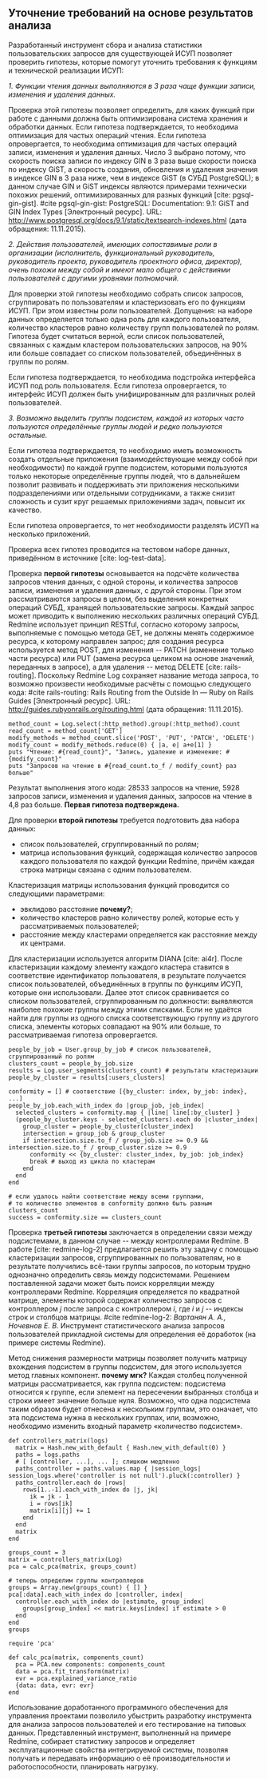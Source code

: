 ## Уточнение требований на основе результатов анализа

Разработанный инструмент сбора и анализа статистики пользовательских запросов для существующей ИСУП позволяет проверить гипотезы, которые помогут уточнить требования к функциям и технической реализации ИСУП:

*1. Функции чтения данных выполняются в 3 раза чаще функции записи, изменения и удаления данных.*

Проверка этой гипотезы позволяет определить, для каких функций при работе с данными должна быть оптимизирована система хранения и обработки данных. Если гипотеза подтверждается, то необходима оптимизация для частых операций чтения. Если гипотеза опровергается, то необходима оптимизация для частых операций записи, изменения и удаления данных. Число 3 выбрано потому, что скорость поиска записи по индексу GIN в 3 раза выше скорости поиска по индексу GiST, а скорость создания, обновления и удаления значения в индексе GIN в 3 раза ниже, чем в индексе GiST (в СУБД PostgreSQL); в данном случае GIN и GiST индексы являются примерами технически похожих решений, оптимизированных для разных функций [cite: pgsql-gin-gist].
#cite pgsql-gin-gist: PostgreSQL: Documentation: 9.1: GiST and GIN Index Types [Электронный ресурс]. URL: http://www.postgresql.org/docs/9.1/static/textsearch-indexes.html (дата обращения: 11.11.2015).

*2. Действия пользователей, имеющих сопоставимые роли в организации (исполнитель, функциональный руководитель, руководитель проекта, руководитель проектного офиса, директор), очень похожи между собой и имеют мало общего с действиями пользователей с другими уровнями полномочий.*

Для проверки этой гипотезы необходимо собрать список запросов, сгруппировать по пользователям и кластеризовать его по функциям ИСУП. При этом известны роли пользователей. Допущения: на наборе данных определяется только одна роль для каждого пользователя, количество кластеров равно количеству групп пользователей по ролям. Гипотеза будет считаться верной, если список пользователей, связанных с каждым кластером пользовательских запросов, на 90% или больше совпадает со списком пользователей, объединённых в группы по ролям.

Если гипотеза подтверждается, то необходима подстройка интерфейса ИСУП под роль пользователя.
Если гипотеза опровергается, то интерфейс ИСУП должен быть унифицированным для различных ролей пользователей.

*3. Возможно выделить группы подсистем, каждой из которых часто пользуются определённые группы людей и редко пользуются остальные.*

Если гипотеза подтверждается, то необходимо иметь возможность создать отдельные приложения (взаимодействующие между собой при необходимости) по каждой группе подсистем, которыми пользуются только некоторые определённые группы людей, что в дальнейшем позволит развивать и поддерживать эти приложения несколькими подразделениями или отдельными сотрудниками, а также снизит сложность и сузит круг решаемых приложениями задач, повысит их качество.

Если гипотеза опровергается, то нет необходимости разделять ИСУП на несколько приложений.

Проверка всех гипотез проводится на тестовом наборе данных, приведённом в источнике [cite: log-test-data].

Проверка **первой гипотезы** основывается на подсчёте количества запросов чтения данных, с одной стороны, и количества запросов записи, изменения и удаления данных, с другой стороны. При этом рассматриваются запросы в целом, без выделения конкретных операций СУБД, хранящей пользовательские запросы. Каждый запрос может приводить к выполнению нескольких различных операций СУБД. Redmine использует принцип RESTful, согласно которому запросы, выполняемые с помощью метода GET, не должны менять содержимое ресурса, к которому направлен запрос; для создания ресурса используется метод POST, для изменения -- PATCH (изменение только части ресурса) или PUT (замена ресурса целиком на основе значений, переданных в запросе), а для удаления -- метод DELETE [cite: rails-routing]. Поскольку Redmine Log сохраняет название метода запроса, то возможно произвести необходимые расчёты с помощью следующего кода:
#cite rails-routing: Rails Routing from the Outside In — Ruby on Rails Guides [Электронный ресурс]. URL: http://guides.rubyonrails.org/routing.html (дата обращения: 11.11.2015).

    method_count = Log.select(:http_method).group(:http_method).count
    read_count = method_count['GET']
    modify_methods = method_count.slice('POST', 'PUT', 'PATCH', 'DELETE')
    modify_count = modify_methods.reduce(0) { |a, e| a+e[1] }
    puts "Чтение: #{read_count}", "Запись, удаление и изменение: #{modify_count}"
    puts "Запросов на чтение в #{read_count.to_f / modify_count} раз больше"

Результат выполнения этого кода: 28533 запросов на чтение, 5928 запросов записи, изменения и удаления данных, запросов на чтение в 4,8 раз больше. **Первая гипотеза подтверждена.**

Для проверки **второй гипотезы** требуется подготовить два набора данных:

- список пользователей, сгруппированный по ролям;
- матрица использования функций, содержащая количество запросов каждого пользователя по каждой функции Redmine, причём каждая строка матрицы связана с одним пользователем.

Кластеризация матрицы использования функций проводится со следующими параметрами:

- эвклидово расстояние **почему?**;
- количество кластеров равно количеству ролей, которые есть у рассматриваемых пользователей;
- расстояние между кластерами определяется как расстояние между их центрами.

Для кластеризации используется алгоритм DIANA [cite: ai4r]. После кластеризации каждому элементу каждого кластера ставится в соответствие идентификатор пользователя, в результате получается список пользователей, объединённых в группы по функциям ИСУП, которые они использовали. Далее этот список сравнивается со списком пользователей, сгруппированным по должности: выявляются наиболее похожие группы между этими списками. Если не удаётся найти для группы из одного списка соответствующую группу из другого списка, элементы которых совпадают на 90% или больше, то рассматриваемая гипотеза опровергается.

    people_by_job = User.group_by_job # список пользователей, сгруппированный по ролям
    clusters_count = people_by_job.size
    results = Log.user_segments(clusters_count) # результаты кластеризации
    people_by_cluster = results[:users_clusters]
    
    conformity = [] # соответствие [{by_cluster: index, by_job: index}, ...]
    people_by_job.each_with_index do |group_job, job_index|
      selected_clusters = conformity.map { |line| line[:by_cluster] }
      (people_by_cluster.keys - selected_clusters).each do |cluster_index|
        group_cluster = people_by_cluster[cluster_index]
        intersection = group_job & group_cluster
        if intersection.size.to_f / group_job.size >= 0.9 && intersection.size.to_f / group_cluster.size >= 0.9
          conformity << {by_cluster: cluster_index, by_job: job_index}
          break # выход из цикла по кластерам
        end
      end
    end
    
    # если удалось найти соответствие между всеми группами,
    # то количество элементов в conformity должно быть равным clusters_count
    success = conformity.size == clusters_count

Проверка **третьей гипотезы** заключается в определении связи между подсистемами, в данном случае -- между контроллерами Redmine. В работе [cite: redmine-log-2] предлагается решить эту задачу с помощью кластеризации запросов, сгруппированных по пользователям, но в результате получились всё-таки группы запросов, по которым трудно однозначно определить связь между подсистемами. Решением поставленной задачи может быть поиск корреляции между контроллерами Redmine. Корреляция определяется по квадратной матрице, элементы которой содержат количество запросов с контроллером _j_ после запроса с контроллером _i_, где _i_ и _j_ -- индексы строк и столбцов матрицы.
#cite redmine-log-2: *Вартанян А. А., Ночевнов Е. В*. Инструмент статистического анализа запросов пользователей прикладной системы для определения её доработок (на примере системы Redmine).

Метод снижения размерности матрицы позволяет получить матрицу вхождения подсистем в группы подсистем, для этого используется метод главных компонент. **почему мгк?** Каждая столбец полученной матрицы рассматривается, как группа подсистем: подсистема относится к группе, если элемент на пересечении выбранных столбца и строки имеет значение больше нуля. Возможно, что одна подсистема таким образом будет отнесена к нескольким группам, это означает, что эта подсистема нужна в нескольких группах, или, возможно, необходимо изменить входный параметр «количество подсистем».

    def controllers_matrix(logs)
      matrix = Hash.new_with_default { Hash.new_with_default(0) }
      paths = logs.paths
      # [ [controller, ...], ... ]; слишком медленно
      paths_controller = paths.values.map { |session_logs| session_logs.where('controller is not null').pluck(:controller) }
      paths_controller.each do |rows|
        rows[1..-1].each_with_index do |j, jk|
          ik = jk - 1
          i = rows[ik]
          matrix[i][j] += 1
        end
      end
      matrix
    end
    
    groups_count = 3
    matrix = controllers_matrix(Log)
    pca = calc_pca(matrix, groups_count)
    
    # теперь определим группы контроллеров
    groups = Array.new(groups_count) { [] }
    pca[:data].each_with_index do |controller, index|
      controller.each_with_index do |estimate, group_index|
        groups[group_index] << matrix.keys[index] if estimate > 0
      end
    end
    groups
    
    require 'pca'
    
    def calc_pca(matrix, components_count)
      pca = PCA.new components: components_count
      data = pca.fit_transform(matrix)
      evr = pca.explained_variance_ratio
      {data: data, evr: evr}
    end

Использование доработанного программного обеспечения для управления проектами позволило убыстрить разработку инструмента для анализа запросов пользователей и его тестирование на типовых данных. Представленный инструмент, выполненный на примере Redmine, собирает статистику запросов и определяет эксплуатационные свойства интегрируемой системы, позволяя получать и передавать информацию о её производительности и работоспособности, планировать нагрузку.
